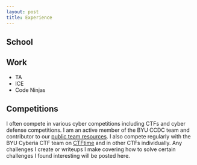 ```yaml
---
layout: post
title: Experience
---
```


## School

## Work
- TA
- ICE
- Code Ninjas

## Competitions
I often compete in various cyber competitions including CTFs and cyber defense competitions. I am an active member of the BYU CCDC team and contributor to our [public team resources](https://github.com/BYU-CCDC/public-ccdc-resources). I also compete regularly with the BYU Cyberia CTF team on [CTFtime](https://ctftime.org/team/155711) and in other CTFs individually. Any challenges I create or writeups I make covering how to solve certain challenges I found interesting will be posted here.

